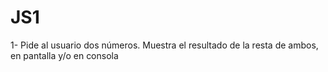 # JS1
 
1- Pide al usuario dos números. Muestra el resultado de la resta de ambos, en pantalla y/o en consola
